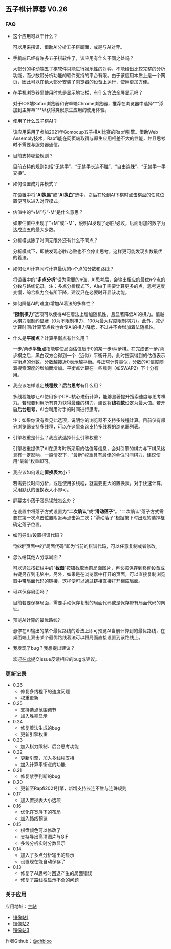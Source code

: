 ## 五子棋计算器 V0.26

### FAQ

+ 这个应用可以干什么？

  可以用来摆谱、借助AI分析五子棋局面，或是与AI对弈。

+ 手机端已经有许多五子棋软件了，该应用有什么不同之处吗？

  大部分的移动端五子棋软件只能进行娱乐性的对弈，不能给出比较完整的分析功能，而少数带分析功能的软件支持的平台有限。由于该应用本质上是一个网页，因此可以在绝大部分安装了浏览器的设备上运行，使用更加方便。

+ 在手机浏览器里使用时总是显示地址栏，有什么方法全屏显示吗？

  对于IOS端Safari浏览器和安卓端Chrome浏览器，推荐在浏览器中选择**“添加到主屏幕”**以获得类似原生应用的使用体验。

+ 使用了什么五子棋AI？

  该应用采用了参加2021年Gomocup五子棋AI比赛的Rapfi引擎。借助Web Assembly技术，Rapfi能在网页端取得与原生应用相差不大的性能，并且思考时不需要与服务器通信。

+ 目前支持哪些规则？

  目前支持的规则包括“无禁手”、“无禁手长连不胜”、“自由连珠”、“无禁手一手交换”。

+ 如何设置成对弈模式？

  在设置中将“**AI执黑**”或“**AI执白**”选中，之后在轮到AI下棋时点击棋盘的任意位置便可以进入对弈模式。

+ 估值中的“+M”与“-M”是什么意思？

  如果估值中出现了“+M”或“-M”，说明AI发现了必胜/必败，后面附加的数字为达成连五的最大步数。

+ 分析模式除了时间无限外还有什么不同点？

  分析模式下，即使发现必胜/必败也不会停止思考，这样更可能发现步数最优的着法。

+ 如何让AI计算同时计算最优的n个点的分数和路线？

  将设置中的“**多点分析**”设为需要的n值，AI思考后，会输出相应的最优n个点的分数与路线记录。注：多点分析模式下，AI由于需要计算更多的点，思考速度变慢，综合棋力会有所下降，建议只在必要时开启该功能。

+ 如何降低AI的难度/增加AI着法的多样性？

  “**限制棋力**”选项可以使得AI在着法上增加随机性，且显著降低AI的棋力。值越大棋力限制约显著（0为不限制棋力，100为最大程度限制棋力）。此外，减少计算时间/计算节点数也会使AI的棋力降低，不过并不会增加着法随机性。

+ 什么是**平衡点**？计算平衡点有什么用？

  一步/两步**平衡点**指能够使局面估值趋于0的某一步/两步棋。在完成该一步/两步棋之后，黑白双方会得到一个（近似）平衡开局。此时搜索得到的估值表示平衡点的分数，分数越接近0表示越平衡。与正常计算类似，分数的可信度随着搜索深度的增加而增加。平衡点计算在一些规则（如SWAP2）下十分有用。

+ 我应该怎样设定**线程数**？**后台思考**有什么用？

  多线程能够让AI使用多个CPU核心进行计算，能够显著提升搜索速度与思考棋力。若想要利用所有算力获得最佳的棋力，建议将**线程数**设定为最大值。若开启**后台思考**，AI会利用对手的时间进行思考。

  注：如果你没有看见此选项，说明你的浏览器不支持多线程计算。目前仅有部分浏览器支持多线程，可以在[这里](https://caniuse.com/sharedarraybuffer)查询支持多线程的浏览器列表。

+ 引擎权重是什么？我应该选择什么引擎权重？

  引擎权重提供了AI在思考时所采用的估值等信息，会对引擎的棋力与下棋风格具有一定影响。一般情况下，"最新"权重具有最佳的单位时间棋力，建议使用“最新”权重即可。

+ 我应该如何设定**置换表大小**？

  若需要长时间分析，或是使用多线程，就需要更大的置换表。对于快速计算，采用默认的置换表大小即可。

+ 屏幕太小落子容易误触怎么办？

  在设置中将落子方式设置为“**二次确认**”或“**滑动落子**”。“二次确认”落子方式需要在第一次点击位置附近再点击第二次；“滑动落子”根据按下时出现的选择框确定落子位置。

+ 如何导出/设置棋谱代码？

  “游戏”页面中的"局面代码"即为当前的棋谱代码，可以任意复制或者修改。

+ 怎么给其他人分享局面？

  可以通过按钮栏中的“**截图**”按钮截取当前局面图片，再长按保存到移动设备或右键另存到电脑中。另外，如果是在浏览器中打开的页面，可以直接复制浏览器中带局面代码的链接，这样便可以通过链接直接打开相应局面。

+ 可以保存局面吗？

  目前若要保存局面，需要手动保存复制的局面代码或是保存带有局面代码的网址。

+ 预览AI计算的最优路线?

  悬停在AI输出的某个最优路线的着法上即可预览AI当前计算到的最优路线，在桌面端上双击某个最优路线着法可以将局面直接设置到该路线上。

+ 我发现了bug？我想提出建议？

  欢迎[在此](https://github.com/gomocalc/gomocalc.github.io/issues)提交issue反馈相应的bug或建议。



### 更新记录

+ 0.26
  + 修复多线程下的速度问题
  + 权重更新
+ 0.25
  + 支持选点范围调节
  + 加入胜率显示
+ 0.24
  + 修复着法生成的bug
  + 更新引擎权重
+ 0.23
  + 加入棋力限制、后台思考功能
+ 0.22
  + 更新引擎，加入多线程支持
  + 加入计算平衡点的功能
+ 0.21
  + 修复禁手判断的bug
+ 0.20
  + 更新至Rapfi2021引擎，新增支持长连不胜与连珠规则
+ 0.17
  + 加入置换表大小选项
+ 0.16
  + 优化在宽屏下的布局
  + 加入路线预览
+ 0.15
  + 棋盘颜色可以修改了
  + 支持导出高清图片与GIF
  + 多线分析实时分数显示
+ 0.14
  + 加入了多点分析输出的显示
  + 设置现在能自动保存了
+ 0.13
  + 修复了AI思考时回退产生的局面错误
  + 修复了路线栏显示不全的问题



### 关于应用

应用地址：[主站](https://gomocalc.com)
+ [镜像站1](https://www.gomocalc.com)
+ [镜像站2](https://gobang.cpdd.top)
+ [镜像站3](https://gobang.varpop.com)

作者Github：[@dhbloo](https://github.com/dhbloo)
